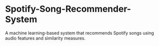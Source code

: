 # Spotify-Song-Recommender-System
A machine learning-based system that recommends Spotify songs using audio features and similarity measures.
